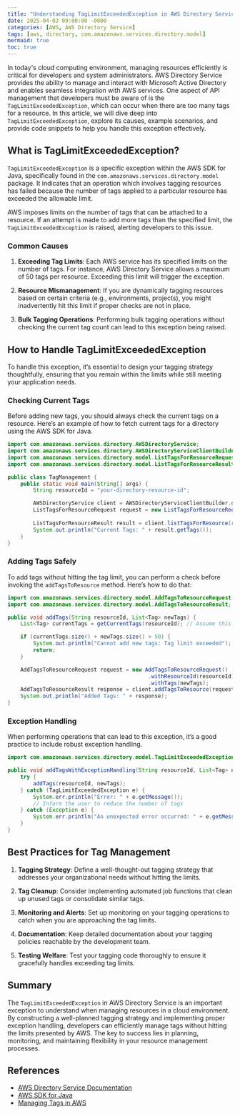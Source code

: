 ```yaml
---
title: "Understanding TagLimitExceededException in AWS Directory Service"
date: 2025-04-03 09:00:00 -0000
categories: [AWS, AWS Directory Service]
tags: [aws, directory, com.amazonaws.services.directory.model]
mermaid: true
toc: true
---
```



In today's cloud computing environment, managing resources efficiently is critical for developers and system administrators. AWS Directory Service provides the ability to manage and interact with Microsoft Active Directory and enables seamless integration with AWS services. One aspect of API management that developers must be aware of is the `TagLimitExceededException`, which can occur when there are too many tags for a resource. In this article, we will dive deep into `TagLimitExceededException`, explore its causes, example scenarios, and provide code snippets to help you handle this exception effectively.

## What is TagLimitExceededException?

`TagLimitExceededException` is a specific exception within the AWS SDK for Java, specifically found in the `com.amazonaws.services.directory.model` package. It indicates that an operation which involves tagging resources has failed because the number of tags applied to a particular resource has exceeded the allowable limit.

AWS imposes limits on the number of tags that can be attached to a resource. If an attempt is made to add more tags than the specified limit, the `TagLimitExceededException` is raised, alerting developers to this issue.

### Common Causes

1. **Exceeding Tag Limits**: Each AWS service has its specified limits on the number of tags. For instance, AWS Directory Service allows a maximum of 50 tags per resource. Exceeding this limit will trigger the exception.
   
2. **Resource Mismanagement**: If you are dynamically tagging resources based on certain criteria (e.g., environments, projects), you might inadvertently hit this limit if proper checks are not in place.

3. **Bulk Tagging Operations**: Performing bulk tagging operations without checking the current tag count can lead to this exception being raised.

## How to Handle TagLimitExceededException

To handle this exception, it’s essential to design your tagging strategy thoughtfully, ensuring that you remain within the limits while still meeting your application needs.

### Checking Current Tags

Before adding new tags, you should always check the current tags on a resource. Here’s an example of how to fetch current tags for a directory using the AWS SDK for Java.

```java
import com.amazonaws.services.directory.AWSDirectoryService;
import com.amazonaws.services.directory.AWSDirectoryServiceClientBuilder;
import com.amazonaws.services.directory.model.ListTagsForResourceRequest;
import com.amazonaws.services.directory.model.ListTagsForResourceResult;

public class TagManagement {
    public static void main(String[] args) {
        String resourceId = "your-directory-resource-id";

        AWSDirectoryService client = AWSDirectoryServiceClientBuilder.defaultClient();
        ListTagsForResourceRequest request = new ListTagsForResourceRequest().withResourceId(resourceId);
        
        ListTagsForResourceResult result = client.listTagsForResource(request);
        System.out.println("Current Tags: " + result.getTags());
    }
}
```

### Adding Tags Safely

To add tags without hitting the tag limit, you can perform a check before invoking the `addTagsToResource` method. Here’s how to do that:

```java
import com.amazonaws.services.directory.model.AddTagsToResourceRequest;
import com.amazonaws.services.directory.model.AddTagsToResourceResult;

public void addTags(String resourceId, List<Tag> newTags) {
    List<Tag> currentTags = getCurrentTags(resourceId); // Assume this method retrieves current tags

    if (currentTags.size() + newTags.size() > 50) {
        System.out.println("Cannot add new tags: Tag limit exceeded");
        return;
    }

    AddTagsToResourceRequest request = new AddTagsToResourceRequest()
                                            .withResourceId(resourceId)
                                            .withTags(newTags);
    AddTagsToResourceResult response = client.addTagsToResource(request);
    System.out.println("Added Tags: " + response);
}
```

### Exception Handling

When performing operations that can lead to this exception, it’s a good practice to include robust exception handling.

```java
import com.amazonaws.services.directory.model.TagLimitExceededException;

public void addTagsWithExceptionHandling(String resourceId, List<Tag> newTags) {
    try {
        addTags(resourceId, newTags);
    } catch (TagLimitExceededException e) {
        System.err.println("Error: " + e.getMessage());
        // Inform the user to reduce the number of tags
    } catch (Exception e) {
        System.err.println("An unexpected error occurred: " + e.getMessage());
    }
}
```

## Best Practices for Tag Management

1. **Tagging Strategy**: Define a well-thought-out tagging strategy that addresses your organizational needs without hitting the limits.

2. **Tag Cleanup**: Consider implementing automated job functions that clean up unused tags or consolidate similar tags.

3. **Monitoring and Alerts**: Set up monitoring on your tagging operations to catch when you are approaching the tag limits.

4. **Documentation**: Keep detailed documentation about your tagging policies reachable by the development team.

5. **Testing Welfare**: Test your tagging code thoroughly to ensure it gracefully handles exceeding tag limits.

## Summary

The `TagLimitExceededException` in AWS Directory Service is an important exception to understand when managing resources in a cloud environment. By constructing a well-planned tagging strategy and implementing proper exception handling, developers can efficiently manage tags without hitting the limits presented by AWS. The key to success lies in planning, monitoring, and maintaining flexibility in your resource management processes.

## References

- [AWS Directory Service Documentation](https://docs.aws.amazon.com/directoryservice/latest/admin-guide/what_is.html)
- [AWS SDK for Java](https://aws.amazon.com/sdk-for-java/)
- [Managing Tags in AWS](https://docs.aws.amazon.com/AWSEC2/latest/UserGuide/Using_Tags.html)